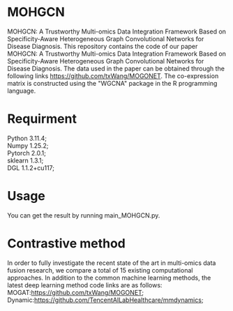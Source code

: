 # MOHGCN
MOHGCN: A Trustworthy Multi-omics Data Integration Framework Based on Specificity-Aware Heterogeneous Graph Convolutional Networks for Disease Diagnosis.
This repository contains the code of our paper MOHGCN: A Trustworthy Multi-omics Data Integration Framework Based on Specificity-Aware Heterogeneous Graph Convolutional Networks for Disease Diagnosis. The data used in the paper can be obtained through the following links https://github.com/txWang/MOGONET. The co-expression matrix is constructed using the "WGCNA" package in the R programming language.
# Requirment
Python 3.11.4;  
Numpy 1.25.2;  
Pytorch 2.0.1;   
sklearn 1.3.1;  
DGL 1.1.2+cu117;  

# Usage
You can get the result by running main_MOHGCN.py.

# Contrastive method
In order to fully investigate the recent state of the art in multi-omics data fusion research, we compare a total of 15 existing computational approaches. In addition to the common machine learning methods, the latest deep learning method code links are as follows:
MOGAT:https://github.com/txWang/MOGONET; 
Dynamic:https://github.com/TencentAILabHealthcare/mmdynamics;


